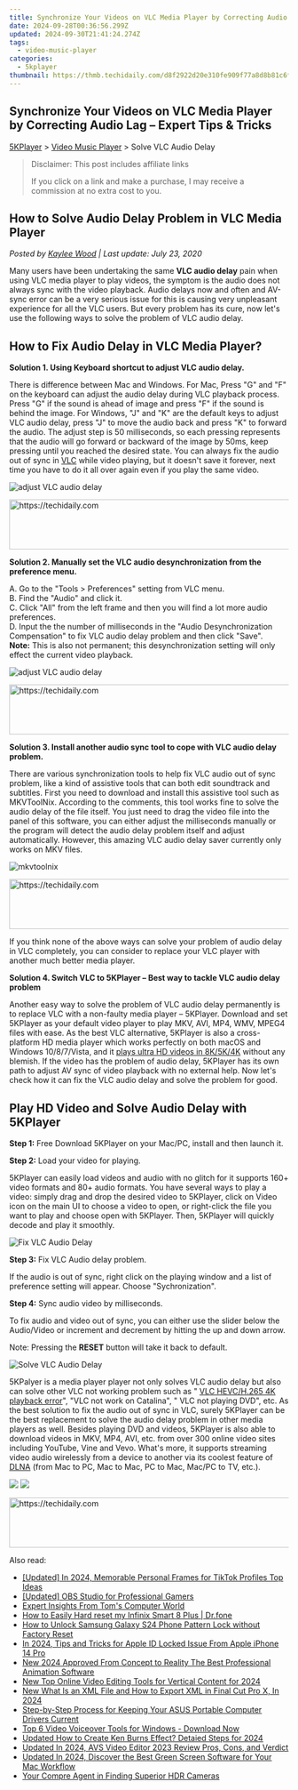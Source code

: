 ```yaml
---
title: Synchronize Your Videos on VLC Media Player by Correcting Audio Lag – Expert Tips & Tricks
date: 2024-09-28T00:36:56.299Z
updated: 2024-09-30T21:41:24.274Z
tags:
  - video-music-player
categories:
  - 5kplayer
thumbnail: https://thmb.techidaily.com/d8f2922d20e310fe909f77a8d8b81c6fbacf60f301e5bf6586c75f1b0b08c5ac.jpeg
---
```


## Synchronize Your Videos on VLC Media Player by Correcting Audio Lag – Expert Tips & Tricks

[5KPlayer](https://tools.techidaily.com/5kplayer/products/) \> [Video Music Player](https://tools.techidaily.com/5kplayer/video-music-player/) \> Solve VLC Audio Delay

>  Disclaimer: This post includes affiliate links
>
>  If you click on a link and make a purchase, I may receive a commission at no extra cost to you.
>

## How to Solve Audio Delay Problem in VLC Media Player

 _Posted by [Kaylee Wood](https://www.quora.com/profile/Amanda-Hu-21) | Last update: July 23, 2020_ 

Many users have been undertaking the same **VLC audio delay** pain when using VLC media player to play videos, the symptom is the audio does not always sync with the video playback. Audio delays now and often and AV-sync error can be a very serious issue for this is causing very unpleasant experience for all the VLC users. But every problem has its cure, now let's use the following ways to solve the problem of VLC audio delay.

##  How to Fix Audio Delay in VLC Media Player?

**Solution 1\. Using Keyboard shortcut to adjust VLC audio delay.**

There is difference between Mac and Windows. For Mac, Press "G" and "F" on the keyboard can adjust the audio delay during VLC playback process. Press "G" if the sound is ahead of image and press "F" if the sound is behind the image. For Windows, "J" and "K" are the default keys to adjust VLC audio delay, press "J" to move the audio back and press "K" to forward the audio. The adjust step is 50 milliseconds, so each pressing represents that the audio will go forward or backward of the image by 50ms, keep pressing until you reached the desired state. You can always fix the audio out of sync in [VLC](https://www.videolan.org/vlc/index.html) while video playing, but it doesn't save it forever, next time you have to do it all over again even if you play the same video.

![adjust VLC audio delay](https://www.5kplayer.com/video-music-player/img/vlc-audio-delay-001.jpg) 

<!-- affiliate ads begin -->
<a href="https://ephamedtechinc.pxf.io/c/5597632/2137208/26400" target="_top" id="2137208">
  <img src="//a.impactradius-go.com/display-ad/26400-2137208" border="0" alt="https://techidaily.com" width="728" height="90"/>
</a>
<img height="0" width="0" src="https://ephamedtechinc.pxf.io/i/5597632/2137208/26400" style="position:absolute;visibility:hidden;" border="0" />
<!-- affiliate ads end -->

**Solution 2\. Manually set the VLC audio desynchronization from the preference menu.**

 A. Go to the "Tools > Preferences" setting from VLC menu.  
 B. Find the "Audio" and click it.  
 C. Click "All" from the left frame and then you will find a lot more audio preferences.  
 D. Input the the number of milliseconds in the "Audio Desynchronization Compensation" to fix VLC audio delay problem and then click "Save".   
**Note:** This is also not permanent; this desynchronization setting will only effect the current video playback.

![adjust VLC audio delay](https://www.5kplayer.com/video-music-player/img/vlc-audio-delay-settings.jpg) 

<!-- affiliate ads begin -->
<a href="https://appsumo.8odi.net/c/5597632/2144298/7443" target="_top" id="2144298">
  <img src="//a.impactradius-go.com/display-ad/7443-2144298" border="0" alt="https://techidaily.com" width="728" height="90"/>
</a>
<img height="0" width="0" src="https://appsumo.8odi.net/i/5597632/2144298/7443" style="position:absolute;visibility:hidden;" border="0" />
<!-- affiliate ads end -->

**Solution 3\. Install another audio sync tool to cope with VLC audio delay problem.**

There are various synchronization tools to help fix VLC audio out of sync problem, like a kind of assistive tools that can both edit soundtrack and subtitles. First you need to download and install this assistive tool such as MKVToolNix. According to the comments, this tool works fine to solve the audio delay of the file itself. You just need to drag the video file into the panel of this software, you can either adjust the milliseconds manually or the program will detect the audio delay problem itself and adjust automatically. However, this amazing VLC audio delay saver currently only works on MKV files. 

![mkvtoolnix](https://www.5kplayer.com/video-music-player/img/mkvtoolnix.jpg) 

<!-- affiliate ads begin -->
<a href="https://aligracehair.sjv.io/c/5597632/1886048/19272" target="_top" id="1886048">
  <img src="//a.impactradius-go.com/display-ad/19272-1886048" border="0" alt="https://techidaily.com" width="728" height="90"/>
</a>
<img height="0" width="0" src="https://aligracehair.sjv.io/i/5597632/1886048/19272" style="position:absolute;visibility:hidden;" border="0" />
<!-- affiliate ads end -->

If you think none of the above ways can solve your problem of audio delay in VLC completely, you can consider to replace your VLC player with another much better media player. 

**Solution 4\. Switch VLC to 5KPlayer – Best way to tackle VLC audio delay problem**

Another easy way to solve the problem of VLC audio delay permanently is to replace VLC with a non-faulty media player – 5KPlayer. Download and set 5KPlayer as your default video player to play MKV, AVI, MP4, WMV, MPEG4 files with ease. As the best VLC alternative, 5KPlayer is also a cross-platform HD media player which works perfectly on both macOS and Windows 10/8/7/Vista, and it [plays ultra HD videos in 8K/5K/4K](https://tools.techidaily.com/5kplayer/video-music-player/) without any blemish. If the video has the problem of audio delay, 5KPlayer has its own path to adjust AV sync of video playback with no external help. Now let's check how it can fix the VLC audio delay and solve the problem for good.

## Play HD Video and Solve Audio Delay with 5KPlayer

**Step 1:** Free Download 5KPlayer on your Mac/PC, install and then launch it.

**Step 2:** Load your video for playing.

5KPlayer can easily load videos and audio with no glitch for it supports 160+ video formats and 80+ audio formats. You have several ways to play a video: simply drag and drop the desired video to 5KPlayer, click on Video icon on the main UI to choose a video to open, or right-click the file you want to play and choose open with 5KPlayer. Then, 5KPlayer will quickly decode and play it smoothly.

![Fix VLC Audio Delay](https://www.5kplayer.com/video-music-player/img/vlc-audio-delay-xsy-050601.jpg) 

**Step 3:** Fix VLC Audio delay problem.

If the audio is out of sync, right click on the playing window and a list of preference setting will appear. Choose "Sychronization". 

**Step 4:** Sync audio video by milliseconds. 

To fix audio and video out of sync, you can either use the slider below the Audio/Video or increment and decrement by hitting the up and down arrow.

Note: Pressing the **RESET** button will take it back to default.

![Solve VLC Audio Delay](https://www.5kplayer.com/video-music-player/img/vlc-audio-delay-xsy-050602.jpg) 

5KPalyer is a media player player not only solves VLC audio delay but also can solve other VLC not working problem such as " [VLC HEVC/H.265 4K playback error](https://tools.techidaily.com/5kplayer/video-music-player/)", "VLC not work on Catalina", " VLC not playing DVD", etc. As the best solution to fix the audio out of sync in VLC, surely 5KPlayer can be the best replacement to solve the audio delay problem in other media players as well. Besides playing DVD and videos, 5KPlayer is also able to download videos in MKV, MP4, AVI, etc. from over 300 online video sites including YouTube, Vine and Vevo. What's more, it supports streaming video audio wirelessly from a device to another via its coolest feature of [DLNA](https://tools.techidaily.com/5kplayer/dlna/) (from Mac to PC, Mac to Mac, PC to Mac, Mac/PC to TV, etc.).

[![](https://www.5kplayer.com/video-music-player/../button/freedownwhitewin.png)](https://tools.techidaily.com/5kplayer/products/) [![](https://www.5kplayer.com/video-music-player/../button/freedownbackmac.png)](https://tools.techidaily.com/5kplayer/products/)

<!-- affiliate ads begin -->
<a href="https://appsumo.8odi.net/c/5597632/2137380/7443" target="_top" id="2137380">
  <img src="//a.impactradius-go.com/display-ad/7443-2137380" border="0" alt="https://techidaily.com" width="728" height="90"/>
</a>
<img height="0" width="0" src="https://appsumo.8odi.net/i/5597632/2137380/7443" style="position:absolute;visibility:hidden;" border="0" />
<!-- affiliate ads end -->

<ins class="adsbygoogle"
     style="display:block"
     data-ad-format="autorelaxed"
     data-ad-client="ca-pub-7571918770474297"
     data-ad-slot="1223367746"></ins>

<ins class="adsbygoogle"
     style="display:block"
     data-ad-client="ca-pub-7571918770474297"
     data-ad-slot="8358498916"
     data-ad-format="auto"
     data-full-width-responsive="true"></ins>

<span class="atpl-alsoreadstyle">Also read:</span>
<div><ul>
<li><a href="https://tiktok-videos.techidaily.com/updated-in-2024-memorable-personal-frames-for-tiktok-profiles-top-ideas/"><u>[Updated] In 2024, Memorable Personal Frames for TikTok Profiles Top Ideas</u></a></li>
<li><a href="https://screen-mirroring-recording.techidaily.com/updated-obs-studio-for-professional-gamers/"><u>[Updated] OBS Studio for Professional Gamers</u></a></li>
<li><a href="https://hardware-tips.techidaily.com/expert-insights-from-toms-computer-world/"><u>Expert Insights From Tom's Computer World</u></a></li>
<li><a href="https://techidaily.com/how-to-easily-hard-reset-my-infinix-smart-8-plus-drfone-by-drfone-reset-android-reset-android/"><u>How to Easily Hard reset my Infinix Smart 8 Plus | Dr.fone</u></a></li>
<li><a href="https://android-unlock.techidaily.com/how-to-unlock-samsung-galaxy-s24-phone-pattern-lock-without-factory-reset-by-drfone-android/"><u>How to Unlock Samsung Galaxy S24 Phone Pattern Lock without Factory Reset</u></a></li>
<li><a href="https://apple-account.techidaily.com/in-2024-tips-and-tricks-for-apple-id-locked-issue-from-apple-iphone-14-pro-by-drfone-ios/"><u>In 2024, Tips and Tricks for Apple ID Locked Issue From Apple iPhone 14 Pro</u></a></li>
<li><a href="https://video-ai-editor.techidaily.com/new-2024-approved-from-concept-to-reality-the-best-professional-animation-software/"><u>New 2024 Approved From Concept to Reality The Best Professional Animation Software</u></a></li>
<li><a href="https://video-ai-editor.techidaily.com/new-top-online-video-editing-tools-for-vertical-content-for-2024/"><u>New Top Online Video Editing Tools for Vertical Content for 2024</u></a></li>
<li><a href="https://video-ai-editor.techidaily.com/new-what-is-an-xml-file-and-how-to-export-xml-in-final-cut-pro-x-in-2024/"><u>New What Is an XML File and How to Export XML in Final Cut Pro X, In 2024</u></a></li>
<li><a href="https://win-amazing.techidaily.com/step-by-step-process-for-keeping-your-asus-portable-computer-drivers-current/"><u>Step-by-Step Process for Keeping Your ASUS Portable Computer Drivers Current</u></a></li>
<li><a href="https://video-ai-editor.techidaily.com/top-6-video-voiceover-tools-for-windows-download-now/"><u>Top 6 Video Voiceover Tools for Windows - Download Now</u></a></li>
<li><a href="https://video-ai-editor.techidaily.com/updated-how-to-create-ken-burns-effect-detaied-steps-for-2024/"><u>Updated How to Create Ken Burns Effect? Detaied Steps for 2024</u></a></li>
<li><a href="https://video-ai-editor.techidaily.com/updated-in-2024-avs-video-editor-2023-review-pros-cons-and-verdict/"><u>Updated In 2024, AVS Video Editor 2023 Review Pros, Cons, and Verdict</u></a></li>
<li><a href="https://video-ai-editor.techidaily.com/updated-in-2024-discover-the-best-green-screen-software-for-your-mac-workflow/"><u>Updated In 2024, Discover the Best Green Screen Software for Your Mac Workflow</u></a></li>
<li><a href="https://extra-information.techidaily.com/your-compre-agent-in-finding-superior-hdr-cameras/"><u>Your Compre Agent in Finding Superior HDR Cameras</u></a></li>
</ul></div>


